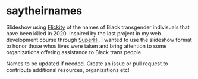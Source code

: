 # saytheirnames

Slideshow using [Flickity](https://flickity.metafizzy.co/) of the names of Black transgender indivisuals that have been killed in 2020. Inspired by the last project in my web development course through [SuperHi](https://www.superhi.com/student), I wanted to use the slideshow format to honor those whos lives were taken and bring attention to some organizations offering assistance to Black trans people. 

Names to be updated if needed. Create an issue or pull request to contribute additional resources, organizations etc!
